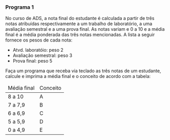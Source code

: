 <h3>Programa 1</h3>
<p>No curso de ADS, a nota final do estudante é calculada a partir de três notas atribuídas respectivamente a um trabalho de laboratório, a uma avaliação semestral e a uma prova final. As notas variam e 0 a 10 e a média final é a média ponderada das três notas mencionadas. A lista a seguir fornece os pesos de cada nota:</p>
<ul>
  <li>Atvd. laboratóio: peso 2</li>
  <li>Avaliação semestral: peso 3</li>
  <li>Prova final: peso 5</li>
</ul>
<p>Faça um programa que receba via teclado as três notas de um estudante, calcule e imprima a média final e o conceito de acordo com a tabela:</p>
<table>
  <thead>
    <td>Média final</td>
    <td>Conceito</td>
  </thead>
  <tbody>
    <tr>
      <td>8 a 10</td>
      <td>A</td>
    </tr>
     <tr>
      <td>7 a 7,9</td>
      <td>B</td>
    </tr>
     <tr>
      <td>6 a 6,9</td>
      <td>C</td>
    </tr>
     <tr>
      <td>5 a 5,9</td>
      <td>D</td>
    </tr>
     <tr>
      <td>0 a 4,9</td>
      <td>E</td>
    </tr>
  </tbody>
</table>
